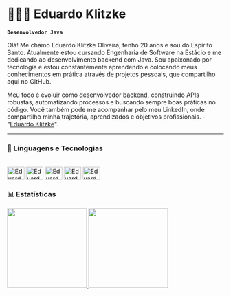 # 👩🏻‍💻 Eduardo Klitzke

**`Desenvolvedor Java`**

Olá! Me chamo Eduardo Klitzke Oliveira, tenho 20 anos e sou do Espírito Santo. Atualmente estou cursando Engenharia de Software na Estácio e me dedicando ao desenvolvimento backend com Java. Sou apaixonado por tecnologia e estou constantemente aprendendo e colocando meus conhecimentos em prática através de projetos pessoais, que compartilho aqui no GitHub.

Meu foco é evoluir como desenvolvedor backend, construindo APIs robustas, automatizando processos e buscando sempre boas práticas no código. Você também pode me acompanhar pelo meu LinkedIn, onde compartilho minha trajetória, aprendizados e objetivos profissionais. - "[Eduardo Klitzke](https://www.linkedin.com/in/eduardoklitzkee/)".

---

### 🤖 Linguagens e Tecnologias

<div style="display: inline-block"><br>
  <img align="center" alt="Eduardo-Java" height="30" width="40" src="https://cdn.jsdelivr.net/gh/devicons/devicon/icons/java/java-original.svg">
  <img align="center" alt="Eduardo-Spring" height="30" width="40" src="https://cdn.jsdelivr.net/gh/devicons/devicon@latest/icons/spring/spring-original-wordmark.svg" />
  <img align="center" alt="Eduardo-Maven" height="30" width="40" src="https://cdn.jsdelivr.net/gh/devicons/devicon@latest/icons/maven/maven-original.svg" />
  <img align="center" alt="Eduardo-SQL" height="30" width="40" src="https://cdn.jsdelivr.net/gh/devicons/devicon@latest/icons/mysql/mysql-plain-wordmark.svg" />
  <img align="center" alt="Eduardo-Git" height="30" width="40"src="https://cdn.jsdelivr.net/gh/devicons/devicon@latest/icons/git/git-original-wordmark.svg" />
</div>

### 📊 Estatísticas

<div>
  <a href="https://github.com/EduardoKtzz">
  <img height="185em" src="https://github-readme-stats.vercel.app/api?username=EduardoKtzz&show_icons=true&theme=tokyonight&include_all_commits=true&count_private=true"/>
  <img height="185em" src="https://github-readme-stats.vercel.app/api/top-langs/?username=EduardoKtzz&layout=compact&langs_count=16&theme=tokyonight"/>
</div>

